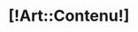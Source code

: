 <div class="gris-fonce block-post">
    <div class="container nopadding-right nopadding-left">
        <h1>[!Art::Contenu!]</h1>
    </div>
</div>
